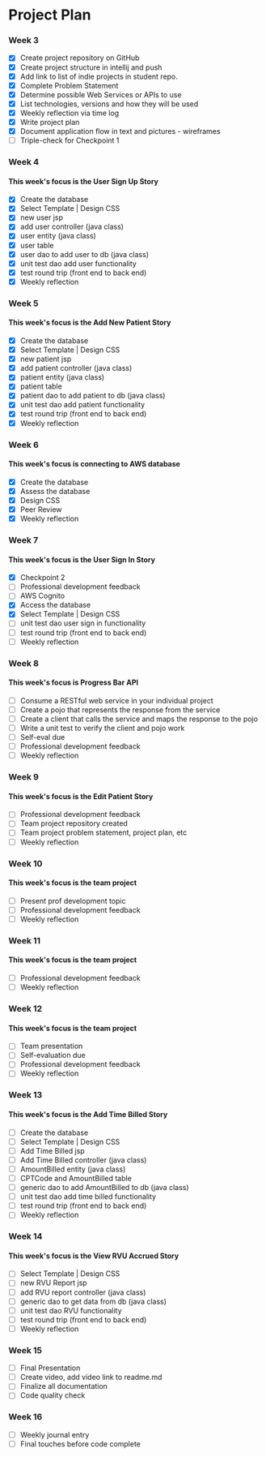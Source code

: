 # Project Plan

### Week 3
- [x] Create project repository on GitHub
- [x] Create project structure in intellij and push
- [x] Add link to list of indie projects in student repo.
- [x] Complete Problem Statement
- [x] Determine possible Web Services or APIs to use
- [x] List technologies, versions and how they will be used
- [x] Weekly reflection via time log
- [x] Write project plan
- [x] Document application flow in text and pictures - wireframes
- [ ] Triple-check for Checkpoint 1

### Week 4
#### This week's focus is the User Sign Up Story
- [x] Create the database
- [x] Select Template | Design CSS
- [x] new user jsp
- [x] add user controller (java class)
- [x] user entity (java class)
- [x] user table
- [x] user dao to add user to db (java class)
- [x] unit test dao add user functionality
- [x] test round trip (front end to back end)
- [x] Weekly reflection

### Week 5
#### This week's focus is the Add New Patient Story
- [x] Create the database
- [x] Select Template | Design CSS
- [x] new patient jsp
- [x] add patient controller (java class)
- [x] patient entity (java class)
- [x] patient table
- [x] patient dao to add patient to db (java class)
- [x] unit test dao add patient functionality
- [x] test round trip (front end to back end)
- [x] Weekly reflection

### Week 6
#### This week's focus is connecting to AWS database
- [x] Create the database
- [x] Assess the database
- [x] Design CSS
- [x] Peer Review
- [x] Weekly reflection

### Week 7
#### This week's focus is the User Sign In Story
- [x] Checkpoint 2
- [ ] Professional development feedback
- [ ] AWS Cognito
- [x] Access the database
- [x] Select Template | Design CSS
- [ ] unit test dao user sign in functionality
- [ ] test round trip (front end to back end)
- [ ] Weekly reflection

### Week 8
#### This week's focus is Progress Bar API
- [ ] Consume a RESTful web service in your individual project
- [ ] Create a pojo that represents the response from the service
- [ ] Create a client that calls the service and maps the response to the pojo
- [ ] Write a unit test to verify the client and pojo work
- [ ] Self-eval due
- [ ] Professional development feedback
- [ ] Weekly reflection

### Week 9
#### This week's focus is the Edit Patient Story
- [ ] Professional development feedback
- [ ] Team project repository created
- [ ] Team project problem statement, project plan, etc
- [ ] Weekly reflection

### Week 10
#### This week's focus is the team project
- [ ] Present prof development topic
- [ ] Professional development feedback
- [ ] Weekly reflection

### Week 11
#### This week's focus is the team project
- [ ] Professional development feedback
- [ ] Weekly reflection

### Week 12
#### This week's focus is the team project
- [ ] Team presentation
- [ ] Self-evaluation due
- [ ] Professional development feedback
- [ ] Weekly reflection

### Week 13
#### This week's focus is the Add Time Billed Story
- [ ] Create the database
- [ ] Select Template | Design CSS
- [ ] Add Time Billed jsp
- [ ] Add Time Billed controller (java class)
- [ ] AmountBilled entity (java class)
- [ ] CPTCode and AmountBilled table
- [ ] generic dao to add AmountBilled to db (java class)
- [ ] unit test dao add time billed functionality
- [ ] test round trip (front end to back end)
- [ ] Weekly reflection

### Week 14
#### This week's focus is the View RVU Accrued Story
- [ ] Select Template | Design CSS
- [ ] new RVU Report jsp
- [ ] add RVU report controller (java class)
- [ ] generic dao to get data from db (java class)
- [ ] unit test dao RVU functionality
- [ ] test round trip (front end to back end)
- [ ] Weekly reflection

### Week 15
- [ ] Final Presentation
- [ ] Create video, add video link to readme.md
- [ ] Finalize all documentation
- [ ] Code quality check

### Week 16
- [ ] Weekly journal entry
- [ ] Final touches before code complete
